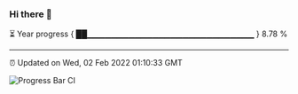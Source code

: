 ### Hi there 👋

⏳ Year progress { ██▁▁▁▁▁▁▁▁▁▁▁▁▁▁▁▁▁▁▁▁▁▁▁▁▁▁▁▁ } 8.78 %

---

⏰ Updated on Wed, 02 Feb 2022 01:10:33 GMT

![Progress Bar CI](https://github.com/ZhaoGui/ZhaoGui/workflows/Progress%20Bar%20CI/badge.svg)
